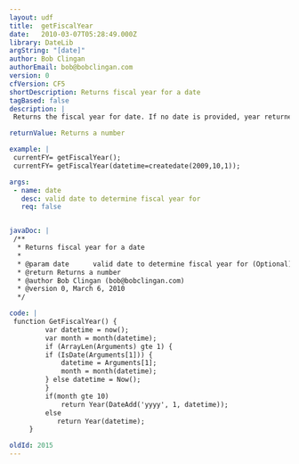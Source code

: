 ```yaml
---
layout: udf
title:  getFiscalYear
date:   2010-03-07T05:28:49.000Z
library: DateLib
argString: "[date]"
author: Bob Clingan
authorEmail: bob@bobclingan.com
version: 0
cfVersion: CF5
shortDescription: Returns fiscal year for a date
tagBased: false
description: |
 Returns the fiscal year for date. If no date is provided, year returned is based on the current timestamp.

returnValue: Returns a number

example: |
 currentFY= getFiscalYear();
 currentFY= getFiscalYear(datetime=createdate(2009,10,1));

args:
 - name: date
   desc: valid date to determine fiscal year for
   req: false


javaDoc: |
 /**
  * Returns fiscal year for a date
  * 
  * @param date      valid date to determine fiscal year for (Optional)
  * @return Returns a number 
  * @author Bob Clingan (bob@bobclingan.com) 
  * @version 0, March 6, 2010 
  */

code: |
 function GetFiscalYear() {
         var datetime = now();
         var month = month(datetime);
         if (ArrayLen(Arguments) gte 1) {
         if (IsDate(Arguments[1])) {
             datetime = Arguments[1];
             month = month(datetime);
         } else datetime = Now();
         }
         if(month gte 10)
             return Year(DateAdd('yyyy', 1, datetime));
         else
            return Year(datetime);
     }

oldId: 2015
---
```


